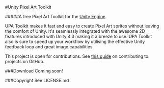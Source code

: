 #Unity Pixel Art Toolkit

#####A free Pixel Art Toolkit for the [Unity Engine](http://unity3d.com).

UPA Toolkit makes it fast and easy to create Pixel Art sprites without leaving the comfort of Unity. It's seamlessly integrated with the awesome 2D features introduced with Unity 4.3 making it a breeze to use. UPA Toolkit also is sure to speed up your workflow by utilising the effective Unity feedback loop and great image capabilities.

This project is open for contributions. See [this guide](https://guides.github.com/activities/contributing-to-open-source/) on contributing to projects on GitHub.

###Download
Coming soon!

###Copyright
See LICENSE.md
